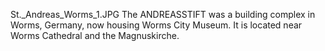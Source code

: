 St._Andreas_Worms_1.JPG The ANDREASSTIFT was a building complex in Worms, Germany, now housing Worms City Museum. It is located near Worms Cathedral and the Magnuskirche.
